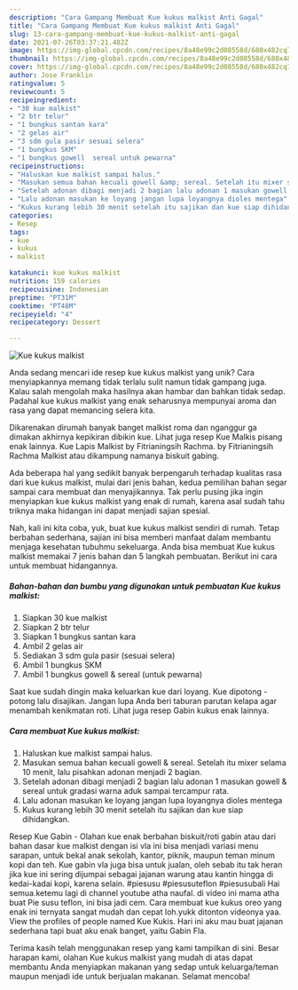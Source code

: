 ```yaml
---
description: "Cara Gampang Membuat Kue kukus malkist Anti Gagal"
title: "Cara Gampang Membuat Kue kukus malkist Anti Gagal"
slug: 13-cara-gampang-membuat-kue-kukus-malkist-anti-gagal
date: 2021-07-26T03:37:21.482Z
image: https://img-global.cpcdn.com/recipes/8a48e99c2d08558d/680x482cq70/kue-kukus-malkist-foto-resep-utama.jpg
thumbnail: https://img-global.cpcdn.com/recipes/8a48e99c2d08558d/680x482cq70/kue-kukus-malkist-foto-resep-utama.jpg
cover: https://img-global.cpcdn.com/recipes/8a48e99c2d08558d/680x482cq70/kue-kukus-malkist-foto-resep-utama.jpg
author: Jose Franklin
ratingvalue: 5
reviewcount: 5
recipeingredient:
- "30 kue malkist"
- "2 btr telur"
- "1 bungkus santan kara"
- "2 gelas air"
- "3 sdm gula pasir sesuai selera"
- "1 bungkus SKM"
- "1 bungkus gowell  sereal untuk pewarna"
recipeinstructions:
- "Haluskan kue malkist sampai halus."
- "Masukan semua bahan kecuali gowell &amp; sereal. Setelah itu mixer selama 10 menit, lalu pisahkan adonan menjadi 2 bagian."
- "Setelah adonan dibagi menjadi 2 bagian lalu adonan 1 masukan gowell &amp; sereal untuk gradasi warna aduk sampai tercampur rata."
- "Lalu adonan masukan ke loyang jangan lupa loyangnya dioles mentega"
- "Kukus kurang lebih 30 menit setelah itu sajikan dan kue siap dihidangkan."
categories:
- Resep
tags:
- kue
- kukus
- malkist

katakunci: kue kukus malkist 
nutrition: 159 calories
recipecuisine: Indonesian
preptime: "PT31M"
cooktime: "PT48M"
recipeyield: "4"
recipecategory: Dessert

---
```



![Kue kukus malkist](https://img-global.cpcdn.com/recipes/8a48e99c2d08558d/680x482cq70/kue-kukus-malkist-foto-resep-utama.jpg)

Anda sedang mencari ide resep kue kukus malkist yang unik? Cara menyiapkannya memang tidak terlalu sulit namun tidak gampang juga. Kalau salah mengolah maka hasilnya akan hambar dan bahkan tidak sedap. Padahal kue kukus malkist yang enak seharusnya mempunyai aroma dan rasa yang dapat memancing selera kita.

Dikarenakan dirumah banyak banget malkist roma dan nganggur ga dimakan akhirnya kepikiran dibikin kue. Lihat juga resep Kue Malkis pisang enak lainnya. Kue Lapis Malkist by Fitrianingsih Rachma. by Fitrianingsih Rachma Malkist atau dikampung namanya biskuit gabing.

Ada beberapa hal yang sedikit banyak berpengaruh terhadap kualitas rasa dari kue kukus malkist, mulai dari jenis bahan, kedua pemilihan bahan segar sampai cara membuat dan menyajikannya. Tak perlu pusing jika ingin menyiapkan kue kukus malkist yang enak di rumah, karena asal sudah tahu triknya maka hidangan ini dapat menjadi sajian spesial.


Nah, kali ini kita coba, yuk, buat kue kukus malkist sendiri di rumah. Tetap berbahan sederhana, sajian ini bisa memberi manfaat dalam membantu menjaga kesehatan tubuhmu sekeluarga. Anda bisa membuat Kue kukus malkist memakai 7 jenis bahan dan 5 langkah pembuatan. Berikut ini cara untuk membuat hidangannya.

<!--inarticleads1-->

##### Bahan-bahan dan bumbu yang digunakan untuk pembuatan Kue kukus malkist:

1. Siapkan 30 kue malkist
1. Siapkan 2 btr telur
1. Siapkan 1 bungkus santan kara
1. Ambil 2 gelas air
1. Sediakan 3 sdm gula pasir (sesuai selera)
1. Ambil 1 bungkus SKM
1. Ambil 1 bungkus gowell &amp; sereal (untuk pewarna)


Saat kue sudah dingin maka keluarkan kue dari loyang. Kue dipotong - potong lalu disajikan. Jangan lupa Anda beri taburan parutan kelapa agar menambah kenikmatan roti. Lihat juga resep Gabin kukus enak lainnya. 

<!--inarticleads2-->

##### Cara membuat Kue kukus malkist:

1. Haluskan kue malkist sampai halus.
1. Masukan semua bahan kecuali gowell &amp; sereal. Setelah itu mixer selama 10 menit, lalu pisahkan adonan menjadi 2 bagian.
1. Setelah adonan dibagi menjadi 2 bagian lalu adonan 1 masukan gowell &amp; sereal untuk gradasi warna aduk sampai tercampur rata.
1. Lalu adonan masukan ke loyang jangan lupa loyangnya dioles mentega
1. Kukus kurang lebih 30 menit setelah itu sajikan dan kue siap dihidangkan.


Resep Kue Gabin - Olahan kue enak berbahan biskuit/roti gabin atau dari bahan dasar kue malkist dengan isi vla ini bisa menjadi variasi menu sarapan, untuk bekal anak sekolah, kantor, piknik, maupun teman minum kopi dan teh. Kue gabin vla juga bisa untuk jualan, oleh sebab itu tak heran jika kue ini sering dijumpai sebagai jajanan warung atau kantin hingga di kedai-kadai kopi, karena selain. #piesusu #piesusuteflon #piesusubali Hai semua.ketemu lagi di channel youtube atha naufal. di video ini mama atha buat Pie susu teflon, ini bisa jadi cem. Cara membuat kue kukus oreo yang enak ini ternyata sangat mudah dan cepat loh.yukk ditonton videonya yaa. View the profiles of people named Kue Kukis. Hari ini aku mau buat jajanan sederhana tapi buat aku enak banget, yaitu Gabin Fla. 

Terima kasih telah menggunakan resep yang kami tampilkan di sini. Besar harapan kami, olahan Kue kukus malkist yang mudah di atas dapat membantu Anda menyiapkan makanan yang sedap untuk keluarga/teman maupun menjadi ide untuk berjualan makanan. Selamat mencoba!
